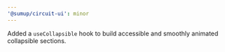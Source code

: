 ```yaml
---
'@sumup/circuit-ui': minor
---
```


Added a `useCollapsible` hook to build accessible and smoothly animated collapsible sections.
